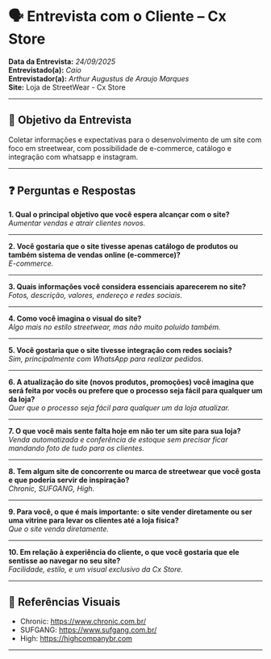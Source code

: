 # 🗣️ Entrevista com o Cliente – Cx Store

**Data da Entrevista:** *24/09/2025*  
**Entrevistado(a):** *Caio*  
**Entrevistador(a):** *Arthur Augustus de Araujo Marques*  
**Site:** Loja de StreetWear - Cx Store

---

## 📌 Objetivo da Entrevista

Coletar informações e expectativas para o desenvolvimento de um site com foco em streetwear, com possibilidade de e-commerce, catálogo e integração com whatsapp e instagram.

---

## ❓ Perguntas e Respostas

**1. Qual o principal objetivo que você espera alcançar com o site?**  
 *Aumentar vendas e atrair clientes novos.*

---

**2. Você gostaria que o site tivesse apenas catálogo de produtos ou também sistema de vendas online (e-commerce)?**  
 *E-commerce.*

---

**3. Quais informações você considera essenciais aparecerem no site?**  
 *Fotos, descrição, valores, endereço e redes sociais.*

---

**4. Como você imagina o visual do site?**  
 *Algo mais no estilo streetwear, mas não muito poluído também.*

---

**5. Você gostaria que o site tivesse integração com redes sociais?**  
 *Sim, principalmente com WhatsApp para realizar pedidos.*

---

**6. A atualização do site (novos produtos, promoções) você imagina que será feita por vocês ou prefere que o processo seja fácil para qualquer um da loja?**  
 *Quer que o processo seja fácil para qualquer um da loja atualizar.*

---

**7. O que você mais sente falta hoje em não ter um site para sua loja?**  
 *Venda automatizada e conferência de estoque sem precisar ficar mandando foto de tudo para os clientes.*

---

**8. Tem algum site de concorrente ou marca de streetwear que você gosta e que poderia servir de inspiração?**  
 *Chronic, SUFGANG, High.*

---

**9. Para você, o que é mais importante: o site vender diretamente ou ser uma vitrine para levar os clientes até a loja física?**  
 *Que o site venda diretamente.*

---

**10. Em relação à experiência do cliente, o que você gostaria que ele sentisse ao navegar no seu site?**  
 *Facilidade, estilo, e um visual exclusivo da Cx Store.*

---


## 🔗 Referências Visuais

- Chronic: https://www.chronic.com.br/
- SUFGANG: https://www.sufgang.com.br/
- High: https://highcompanybr.com

---

